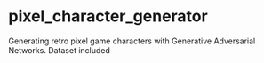# pixel_character_generator
 Generating retro pixel game characters with Generative Adversarial Networks. Dataset included
